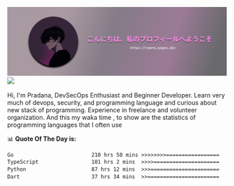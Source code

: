 ![banner](.github/profile-markdown.png)
<img src="https://user-images.githubusercontent.com/73097560/115834477-dbab4500-a447-11eb-908a-139a6edaec5c.gif"></p>

Hi, I'm Pradana, DevSecOps Enthusiast and Beginner Developer. Learn very much of devops, security, and programming language and curious about new stack of programming. Experience in freelance and volunteer organization. And this my waka time , to show are the statistics of programming languages that I often use

📊 **Quote Of The Day is:**
<!--START_SECTION:waka-->

```txt
Go                         210 hrs 50 mins >>>>>>>>=================   33.82 %
TypeScript                 101 hrs 2 mins  >>>>=====================   16.21 %
Python                     87 hrs 12 mins  >>>======================   13.99 %
Dart                       37 hrs 34 mins  >>=======================   06.03 %
```

<!--END_SECTION:waka-->
